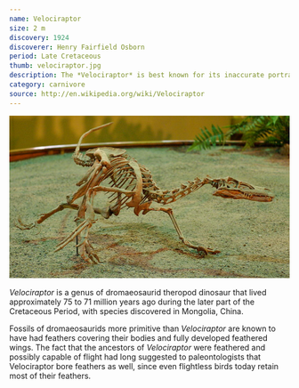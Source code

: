 ```yaml
---
name: Velociraptor
size: 2 m
discovery: 1924
discoverer: Henry Fairfield Osborn
period: Late Cretaceous
thumb: velociraptor.jpg
description: The *Velociraptor* is best known for its inaccurate portrayal in films including Jurassic Park
category: carnivore
source: http://en.wikipedia.org/wiki/Velociraptor
---
```

![Velociraptor skeleton](img/velociraptor-skeleton.jpg)

*Velociraptor* is a genus of dromaeosaurid theropod dinosaur that lived approximately 75 to 71 million years ago during the later part of the Cretaceous Period, with species discovered in Mongolia, China.

Fossils of dromaeosaurids more primitive than *Velociraptor* are known to have had feathers covering their bodies and fully developed feathered wings. The fact that the ancestors of *Velociraptor* were feathered and possibly capable of flight had long suggested to paleontologists that Velociraptor bore feathers as well, since even flightless birds today retain most of their feathers.